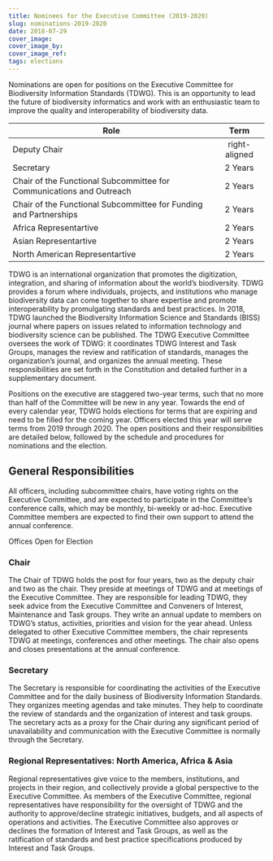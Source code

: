 ```yaml
---
title: Nominees for the Executive Committee (2019-2020)
slug: nominations-2019-2020
date: 2018-07-29
cover_image: 
cover_image_by: 
cover_image_ref: 
tags: elections
---
```


Nominations are open for positions on the Executive Committee for Biodiversity Information Standards (TDWG). 
This is an opportunity to lead the future of biodiversity informatics and work with an enthusiastic team to improve the quality and interoperability of biodiversity data.

| Role        | Term           | 
| ------------- |:-------------:|
| Deputy Chair | right-aligned |
| Secretary | 2 Years      |
| Chair of the Functional Subcommittee for Communications and Outreach | 2 Years |
| Chair of the Functional Subcommittee for Funding and Partnerships | 2 Years |
| Africa Representartive | 2 Years |
| Asian Representartive | 2 Years |
| North American Representartive | 2 Years |

TDWG is an international organization that promotes the digitization, integration, and sharing of information about the world’s biodiversity. TDWG provides a forum where individuals, projects, and institutions who manage biodiversity data can come together to share expertise and promote interoperability by promulgating standards and best practices. In 2018, TDWG launched the Biodiversity Information Science and Standards (BISS) journal where papers on issues related to information technology and biodiversity science can be published. The TDWG Executive Committee oversees the work of TDWG: it coordinates TDWG Interest and Task Groups, manages the review and ratification of standards, manages the organization’s journal, and organizes the annual meeting. These responsibilities are set forth in the Constitution and detailed further in a supplementary document. 

Positions on the executive are staggered two-year terms, such that no more than half of the Committee will be new in any year. Towards the end of every calendar year, TDWG holds elections for terms that are expiring and need to be filled for the coming year. Officers elected this year will serve terms from 2019 through 2020. The open positions and their responsibilities are detailed below, followed by the schedule and procedures for nominations and the election.

## General Responsibilities
All officers, including subcommittee chairs, have voting rights on the Executive Committee, and are expected to participate in the Committee’s conference calls, which may be monthly, bi-weekly or ad-hoc. Executive Committee members are expected to find their own support to attend the annual conference.

Offices Open for Election

### Chair
The Chair of TDWG holds the post for four years, two as the deputy chair and two as the chair. They preside at meetings of TDWG and at meetings of the Executive Committee. They are responsible for leading TDWG, they seek advice from the Executive Committee and Conveners of Interest, Maintenance and Task groups. They write an annual update to members on TDWG’s status, activities, priorities and vision for the year ahead.
Unless delegated to other Executive Committee members, the chair represents TDWG at  meetings, conferences and other meetings. The chair also opens and closes presentations at the annual conference.

### Secretary
The Secretary is responsible for coordinating the activities of the Executive Committee and for the daily business of Biodiversity Information Standards. They organizes meeting agendas and take minutes. They help to coordinate the review of standards and the organization of interest and task groups. The secretary acts as a proxy for the Chair during any significant period of unavailability and communication with the Executive Committee is normally through the Secretary.

### Regional Representatives: North America, Africa & Asia
Regional representatives give voice to the members, institutions, and projects in their region, and collectively provide a global perspective to the Executive Committee. As members of the Executive Committee, regional representatives have responsibility for the oversight of TDWG and the authority to approve/decline strategic initiatives, budgets, and all aspects of operations and activities. The Executive Committee also approves or declines the formation of Interest and Task Groups, as well as the ratification of standards and best practice specifications produced by Interest and Task Groups.
